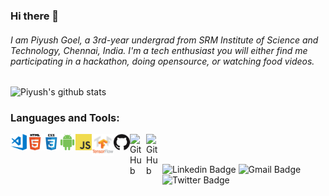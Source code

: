 ### Hi there 👋
###### I am Piyush Goel, a 3rd-year undergrad from SRM Institute of Science and Technology, Chennai, India. I'm a tech enthusiast you will either find me participating in a hackathon, doing opensource, or watching food videos.
![Piyush's github stats](https://github-readme-stats.vercel.app/api?username=Arnold2381&count_private=true&show_icons=true&theme=dark)
### Languages and Tools:

<img align="left" alt="Visual Studio Code" width="26px" src="https://raw.githubusercontent.com/github/explore/80688e429a7d4ef2fca1e82350fe8e3517d3494d/topics/visual-studio-code/visual-studio-code.png" />
<img align="left" alt="HTML5" width="26px" src="https://raw.githubusercontent.com/github/explore/80688e429a7d4ef2fca1e82350fe8e3517d3494d/topics/html/html.png" />
<img align="left" alt="CSS3" width="26px" src="https://raw.githubusercontent.com/github/explore/80688e429a7d4ef2fca1e82350fe8e3517d3494d/topics/css/css.png" />
<img align="left" alt="Java" width="26px" src="https://raw.githubusercontent.com/github/explore/80688e429a7d4ef2fca1e82350fe8e3517d3494d/topics/android/android.png" />
<img align="left" alt="JavaScript" width="26px" src="https://raw.githubusercontent.com/github/explore/80688e429a7d4ef2fca1e82350fe8e3517d3494d/topics/javascript/javascript.png" />
<img align="left" alt="TensorFlow" width="35px" src="https://raw.githubusercontent.com/github/explore/80688e429a7d4ef2fca1e82350fe8e3517d3494d/topics/tensorflow/tensorflow.png" />
<img align="left" alt="GitHub" width="26px" src="https://raw.githubusercontent.com/github/explore/78df643247d429f6cc873026c0622819ad797942/topics/github/github.png" />
<img align="left" alt="GitHub" width="26px" src="https://github.com/gilbarbara/logos/blob/master/logos/python.svg"/>
<img align="left" alt="GitHub" width="26px" src="https://github.com/gilbarbara/logos/blob/master/logos/c-plusplus.svg"/>


<br /><br />

![Linkedin Badge](https://img.shields.io/badge/-PiyushGoel-blue?style=flat&logo=Linkedin&logoColor=white&link=https://www.linkedin.com/in/piyush-goel-344304169//)
![Gmail Badge](https://img.shields.io/badge/-piyushgoel-c14438?style=flat&logo=Gmail&logoColor=white&link=mailto:piyushgoel2008@gmail.com)
![Twitter Badge](https://img.shields.io/badge/-@PiyushGoel-1ca0f1?style=flat&labelColor=1ca0f1&logo=twitter&logoColor=white&link=https://twitter.com/PiyushG51274308)
